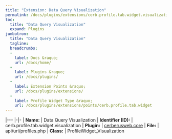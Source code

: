 ```yaml
---
title: "Extension: Data Query Visualization"
permalink: /docs/plugins/extensions/cerb.profile.tab.widget.visualization/
toc:
  title: "Data Query Visualization"
  expand: Plugins
jumbotron:
  title: "Data Query Visualization"
  tagline: 
  breadcrumbs:
  -
    label: Docs &raquo;
    url: /docs/home/
  -
    label: Plugins &raquo;
    url: /docs/plugins/
  -
    label: Extension Points &raquo;
    url: /docs/plugins/extensions/
  -
    label: Profile Widget Type &raquo;
    url: /docs/plugins/extensions/points/cerb.profile.tab.widget
---
```


|---
|-|-
| **Name:** | Data Query Visualization
| **Identifier (ID):** | cerb.profile.tab.widget.visualization
| **Plugin:** | [cerberusweb.core](/docs/plugins/cerberusweb.core/)
| **File:** | api/uri/profiles.php
| **Class:** | ProfileWidget_Visualization

